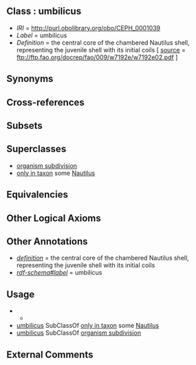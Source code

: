 
## Class : umbilicus

 * *IRI* = http://purl.obolibrary.org/obo/CEPH_0001039
 * *Label* = umbilicus
 * *Definition* = the central core of the chambered Nautilus shell, representing the juvenile shell with its initial coils [ [source](../../ce/source.md) = ftp://ftp.fao.org/docrep/fao/009/w7192e/w7192e02.pdf ]

## Synonyms


## Cross-references


## Subsets


## Superclasses

 * [organism subdivision](../../UBERON/75/UBERON_0000475.md)
 * [only in taxon](../../RO/60/RO_0002160.md) some [Nautilus](../../NCBITaxon/72/NCBITaxon_34572.md)

## Equivalencies


## Other Logical Axioms


## Other Annotations

 * *[definition](../../IAO/15/IAO_0000115.md)* = the central core of the chambered Nautilus shell, representing the juvenile shell with its initial coils
 * *[rdf-schema#label](../../el/rdf-schema#label.md)* = umbilicus

## Usage

 * -
 * [umbilicus](../../CEPH/39/CEPH_0001039.md) SubClassOf [only in taxon](../../RO/60/RO_0002160.md) some [Nautilus](../../NCBITaxon/72/NCBITaxon_34572.md)
 * [umbilicus](../../CEPH/39/CEPH_0001039.md) SubClassOf [organism subdivision](../../UBERON/75/UBERON_0000475.md)

## External Comments

